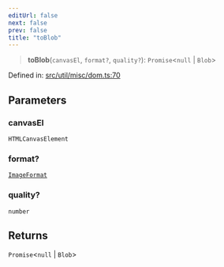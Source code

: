 ```yaml
---
editUrl: false
next: false
prev: false
title: "toBlob"
---
```


> **toBlob**(`canvasEl`, `format?`, `quality?`): `Promise`\<`null` \| `Blob`\>

Defined in: [src/util/misc/dom.ts:70](https://github.com/fabricjs/fabric.js/blob/977f797255d8c56b5b68360b0d45bed33697d2e8/src/util/misc/dom.ts#L70)

## Parameters

### canvasEl

`HTMLCanvasElement`

### format?

[`ImageFormat`](/api/type-aliases/imageformat/)

### quality?

`number`

## Returns

`Promise`\<`null` \| `Blob`\>
